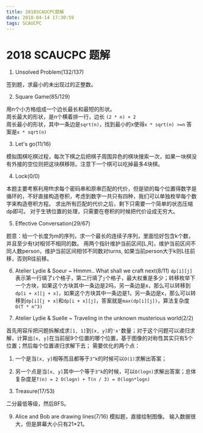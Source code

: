 ```yaml
---
title: 2018SCAUCPC题解
date: 2018-04-14 17:30:59
tags: SCAUCPC
---
```


# 2018 SCAUCPC 题解

1. Unsolved Problem(132/137)

  签到题，求最小的未出现过的正整数。

2. Square Game(85/129)

  用n个小方格组成一个边长最长和最短的形状。  
  周长最大的形状，是n个横着排一行，边长 `(2 * n) + 2`  
  周长最小的形状，其中一条边是`sqrt(n)`，找到最小的x使得`x * sqrt(n) >=n` 答案是`x * sqrt(n)`

3. Let's go(11/16)

  模拟围棋吃棋过程，每次下棋之后把棋子周围异色的棋块搜索一次，如果一块棋没有外接的空位则把这块棋移除。注意下一个棋可以吃掉最多4块棋。

4. Lock(0/0)

  本题主要考察利用fft求每个密码串和原串匹配的代价，但是锁的每个位置得数字是循环的，不好直接构造卷积，考虑到数字一共只有四种，我们可以单独枚举每个数字来构造卷积方程。
  求出所有匹配的代价之后，剩下只需要一个简单的状态压缩dp即可。
  对于生锈位置的处理，只需要在卷积的时候把代价设成无穷大。

5. Effective Conversation(29/67)

  题意：给一个长度为m的序列，求一个最长的连续子序列，里面恰好包含k个数，并且至少有t对相邻不相同的数。
  用两个指针维护当前区间[L,R]，维护当前区间不同人数person，维护当前区间相邻不同数对turns, 如果当前person大于k则L往前移，否则R往前移。

6. Atelier Lydie & Soeur ~ Hmmm.. What shall we craft next(8/11)
  `dp[i][j]`表示第一行填了`i`个格子，第二行填了`j`个格子，最大权重是多少；转移枚举下一个方块，如果这个方块其中一条边是2吗，另一条边是x，那么可以转移到`dp[i + x][j + x]`，如果这个方块其中一条边是1，另一条边是x，那么可以转移到`dp[i][j + x]`和`dp[i + x][j]`，答案就是`max(dp[i][j])`，算法复杂度`O(T * n^3)`

7. Atelier Lydie & Suelle ~ Traveling in the unknown musterious world(2/2)

  首先用容斥把问题拆解成求`[1, 1]`到`[x, y]`的`'x'`数量；对于这个问题可以递归求解，计算出`[x, y]`在当前层9个位置的哪个位置，基于图像的对称性其实只有5个位置；然后每个位置递归求解下去；
  需要优化的两个点：
  1. 一个是当`[x, y]`相等而且都等于`3^k`的时候可以`O(1)`求解出答案；
  2. 另一个点是当`[x, y]`其中一个等于`3^k`的时候，可以`O(logn)`求解出答案；总体复杂度是`T(n) = 2 O(logn) + T(n / 3) = O(logn*logn)`

8. Treasure(17/53)

  二分最低等级，然后BFS。

9. Alice and Bob are drawing lines(7/16)
  模拟题，直接绘制图像。
  输入数据很大，但是屏幕大小只有21\*21。

